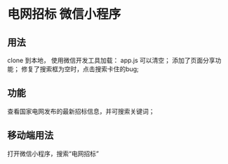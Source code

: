 # 电网招标 微信小程序

## 用法
clone 到本地， 使用微信开发工具加载：
app.js 可以清空；
添加了页面分享功能；
修复了搜索框为空时，点击搜索卡住的bug;

## 功能
查看国家电网发布的最新招标信息，并可搜索关键词；


## 移动端用法
打开微信小程序，搜索“电网招标”
